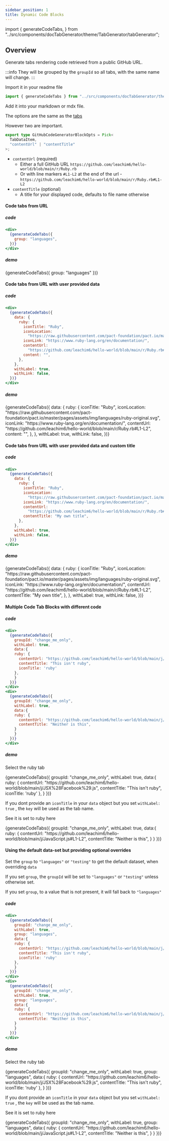 ```yaml
---
sidebar_position: 1
title: Dynamic Code Blocks
---
```


import {
generateCodeTabs,
} from "../src/components/docTabGenerator/theme/TabGenerator/tabGenerator";

## Overview

Generate tabs rendering code retrieved from a public GitHub URL.

:::info
They will be grouped by the `groupId` so all tabs, with the same name will change.
:::

Import it in your readme file

```typescript
import { generateCodeTabs } from "../src/components/docTabGenerator/theme/TabGenerator/tabGenerator";
```

Add it into your markdown or mdx file.

The options are the same as the [tabs](/docs/tabs)

However two are important.

```typescript
export type GitHubCodeGeneratorBlockOpts = Pick<
  TabDataItem,
  "contentUrl" | "contentTitle"
>;
```

- `contentUrl` (required)
  - Either a full GitHub URL `https://github.com/leachim6/hello-world/blob/main/r/Ruby.rb`
  - Or with line markers `#L1-L2` at the end of the url - `https://github.com/leachim6/hello-world/blob/main/r/Ruby.rb#L1-L2`
- `contentTitle` (optional)
  - A title for your displayed code, defaults to file name otherwise

#### Code tabs from URL

##### code

```jsx
<div>
  {generateCodeTabs({
    group: "languages",
  })}
</div>
```

##### demo

<div>
  {generateCodeTabs({
    group: "languages"
  })}
</div>

#### Code tabs from URL with user provided data

##### code

```jsx
<div>
  {generateCodeTabs({
    data: {
      ruby: {
        iconTitle: "Ruby",
        iconLocation:
          "https://raw.githubusercontent.com/pact-foundation/pact.io/master/pages/assets/img/languages/ruby-original.svg",
        iconLink: "https://www.ruby-lang.org/en/documentation/",
        contentUrl:
          "https://github.com/leachim6/hello-world/blob/main/r/Ruby.rb#L1-L2",
        content: "",
      },
    },
    withLabel: true,
    withLink: false,
  })}
</div>
```

##### demo

<div>
  {generateCodeTabs({
    data: {
    ruby: {
      iconTitle: "Ruby",
      iconLocation:
        "https://raw.githubusercontent.com/pact-foundation/pact.io/master/pages/assets/img/languages/ruby-original.svg",
      iconLink: "https://www.ruby-lang.org/en/documentation/",
      contentUrl: "https://github.com/leachim6/hello-world/blob/main/r/Ruby.rb#L1-L2",
      content: "",
    },
    },
    withLabel: true,
    withLink: false,
})}
</div>

#### Code tabs from URL with user provided data and custom title

##### code

```jsx
<div>
  {generateCodeTabs({
    data: {
      ruby: {
        iconTitle: "Ruby",
        iconLocation:
          "https://raw.githubusercontent.com/pact-foundation/pact.io/master/pages/assets/img/languages/ruby-original.svg",
        iconLink: "https://www.ruby-lang.org/en/documentation/",
        contentUrl:
          "https://github.com/leachim6/hello-world/blob/main/r/Ruby.rb#L1-L2",
        contentTitle: "My own title",
      },
    },
    withLabel: true,
    withLink: false,
  })}
</div>
```

##### demo

<div>
  {generateCodeTabs({
    data: {
    ruby: {
      iconTitle: "Ruby",
      iconLocation:
        "https://raw.githubusercontent.com/pact-foundation/pact.io/master/pages/assets/img/languages/ruby-original.svg",
      iconLink: "https://www.ruby-lang.org/en/documentation/",
      contentUrl: "https://github.com/leachim6/hello-world/blob/main/r/Ruby.rb#L1-L2",
      contentTitle: "My own title",
    },
    },
    withLabel: true,
    withLink: false,
})}
</div>

#### Multiple Code Tab Blocks with different code

##### code

```jsx
<div>
  {generateCodeTabs({
    groupId: "change_me_only",
    withLabel: true,
    data:{
    ruby: {
      contentUrl: "https://github.com/leachim6/hello-world/blob/main/j/JSX%28Facebook%29.js",
      contentTitle: "This isn't ruby",
      iconTitle: 'ruby'
    },
    }
  })}
</div>
<div>
  {generateCodeTabs({
    groupId: "change_me_only",
    withLabel: true,
    data:{
    ruby: {
      contentUrl: "https://github.com/leachim6/hello-world/blob/main/j/JavaScript.js#L1-L2",
      contentTitle: "Neither is this",
    }
    }
  })}
</div>
```

##### demo

Select the ruby tab

<div>
  {generateCodeTabs({
    groupId: "change_me_only",
    withLabel: true,
    data:{
    ruby: {
      contentUrl: "https://github.com/leachim6/hello-world/blob/main/j/JSX%28Facebook%29.js",
      contentTitle: "This isn't ruby",
      iconTitle: 'ruby'
    },
    }
  })}
</div>

If you dont provide an `iconTitle` in your `data` object but you set `withLabel: true` , the `key` will be used as the tab name.

See it is set to ruby here

<div>
  {generateCodeTabs({
    groupId: "change_me_only",
    withLabel: true,
    data:{
    ruby: {
      contentUrl: "https://github.com/leachim6/hello-world/blob/main/j/JavaScript.js#L1-L2",
      contentTitle: "Neither is this",
    }
    }
  })}
</div>

#### Using the default data-set but providing optional overrides

Set the `group` to `"languages"` or `"testing"` to get the default dataset, when overriding `data`

If you set `group`, the `groupId` will be set to `"languages"` or `"testing"` unless otherwise set.

If you set `group`, to a value that is not present, it will fall back to `"languages"`

##### code

```jsx
<div>
  {generateCodeTabs({
    groupId: "change_me_only",
    withLabel: true,
    group: "languages",
    data:{
    ruby: {
      contentUrl: "https://github.com/leachim6/hello-world/blob/main/j/JSX%28Facebook%29.js",
      contentTitle: "This isn't ruby",
      iconTitle: 'ruby'
    },
    }
  })}
</div>
<div>
  {generateCodeTabs({
    groupId: "change_me_only",
    withLabel: true,
    group: "languages",
    data:{
    ruby: {
      contentUrl: "https://github.com/leachim6/hello-world/blob/main/j/JavaScript.js#L1-L2",
      contentTitle: "Neither is this",
    }
    }
  })}
</div>

```

##### demo

Select the ruby tab

<div>
  {generateCodeTabs({
    groupId: "change_me_only",
    withLabel: true,
    group: "languages",
    data:{
    ruby: {
      contentUrl: "https://github.com/leachim6/hello-world/blob/main/j/JSX%28Facebook%29.js",
      contentTitle: "This isn't ruby",
      iconTitle: 'ruby'
    },
    }
  })}
</div>

If you dont provide an `iconTitle` in your `data` object but you set `withLabel: true` , the `key` will be used as the tab name.

See it is set to ruby here

<div>
  {generateCodeTabs({
    groupId: "change_me_only",
    withLabel: true,
    group: "languages",
    data:{
    ruby: {
      contentUrl: "https://github.com/leachim6/hello-world/blob/main/j/JavaScript.js#L1-L2",
      contentTitle: "Neither is this",
    }
    }
  })}
</div>
